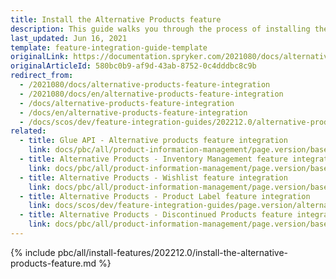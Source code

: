 ```yaml
---
title: Install the Alternative Products feature
description: This guide walks you through the process of installing the Alternative Products feature into your project.
last_updated: Jun 16, 2021
template: feature-integration-guide-template
originalLink: https://documentation.spryker.com/2021080/docs/alternative-products-feature-integration
originalArticleId: 580bc0b9-af9d-43ab-8752-0c4dddbc8c9b
redirect_from:
  - /2021080/docs/alternative-products-feature-integration
  - /2021080/docs/en/alternative-products-feature-integration
  - /docs/alternative-products-feature-integration
  - /docs/en/alternative-products-feature-integration
  - /docs/scos/dev/feature-integration-guides/202212.0/alternative-products-feature-integration.html
related:
  - title: Glue API - Alternative products feature integration
    link: docs/pbc/all/product-information-management/page.version/base-shop/install-and-upgrade/install-glue-api/install-the-alternative-products-glue-api.html
  - title: Alternative Products - Inventory Management feature integration
    link: docs/pbc/all/product-information-management/page.version/base-shop/install-and-upgrade/install-features/install-the-alternative-products-inventory-management-feature.html
  - title: Alternative Products - Wishlist feature integration
    link: docs/pbc/all/product-information-management/page.version/base-shop/install-and-upgrade/install-features/install-the-alternative-products-wishlist-feature.html
  - title: Alternative Products - Product Label feature integration
    link: docs/scos/dev/feature-integration-guides/page.version/alternative-products-product-label-feature-integration.html
  - title: Alternative Products - Discontinued Products feature integration
    link: docs/pbc/all/product-information-management/page.version/base-shop/install-and-upgrade/install-features/install-the-alternative-products-discontinued-products-feature.html
---
```


{% include pbc/all/install-features/202212.0/install-the-alternative-products-feature.md %} <!-- To edit, see /_includes/pbc/all/install-features/202212.0/install-the-alternative-products-feature.md -->
